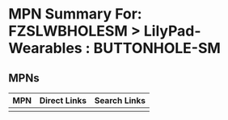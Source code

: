 



# MPN Summary For: FZSLWBHOLESM > LilyPad-Wearables : BUTTONHOLE-SM

## MPNs
  

|MPN|Direct Links|Search Links|
| :--- | :--- | :--- |
||||
